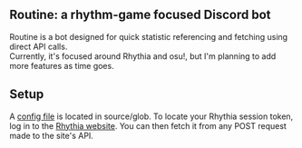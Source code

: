 ## Routine: a rhythm-game focused Discord bot

Routine is a bot designed for quick statistic referencing and fetching using direct API calls.  
Currently, it's focused around Rhythia and osu!, but I'm planning to add more features as time goes.

## Setup
A [config file](https://github.com/x2corp/Routine/blob/main/source/glob/config-example.yml) is located in source/glob. To locate your Rhythia session token, log in to the [Rhythia website](https://rhythia.com). You can then fetch it from any POST request made to the site's API.
